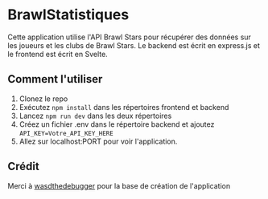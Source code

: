 # BrawlStatistiques

Cette application utilise l'API Brawl Stars pour récupérer des données sur les joueurs et les clubs de Brawl Stars. Le backend est écrit en express.js et le frontend est écrit en Svelte.

## Comment l'utiliser

1. Clonez le repo
2. Exécutez `npm install` dans les répertoires frontend et backend
3. Lancez `npm run dev` dans les deux répertoires
4. Créez un fichier .env dans le répertoire backend et ajoutez `API_KEY=Votre_API_KEY_HERE`
5. Allez sur localhost:PORT pour voir l'application.

## Crédit
Merci à [wasdthedebugger](https://github.com/wasdthedebugger) pour la base de création de l'application